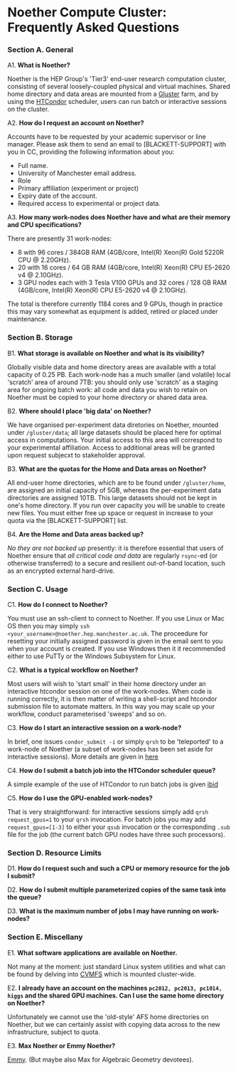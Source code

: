 # Noether Compute Cluster: Frequently Asked Questions #

### Section A. General ###

A1. **What is Noether?**

Noether is the HEP Group's 'Tier3' end-user research computation cluster,
consisting of several loosely-coupled physical and virtual machines.
Shared home directory and data areas are mounted from a [Gluster](https://www.gluster.org/) farm,
and by using the [HTCondor](https://htcondor.org/) scheduler,
users can run batch or interactive sessions on the cluster.

A2. **How do I request an account on Noether?**

Accounts have to be requested by your academic supervisor or line manager.
Please ask them to send an email to [BLACKETT-SUPPORT] with you in CC, providing the following information about you:
- Full name.
- University of Manchester email address.
- Role
- Primary affiliation (experiment or project)
- Expiry date of the account.
- Required access to experimental or project data.

A3. **How many work-nodes does Noether have and what are their memory and CPU specifications?**

There are presently 31 work-nodes:
- 8 with 96 cores / 384GB RAM (4GB/core, Intel(R) Xeon(R) Gold 5220R CPU @ 2.20GHz).
- 20 with 16 cores / 64 GB RAM (4GB/core, Intel(R) Xeon(R) CPU E5-2620 v4 @ 2.10GHz).
- 3 GPU nodes each with 3 Tesla V100 GPUs and 32 cores / 128 GB RAM (4GB/core, Intel(R) Xeon(R) CPU E5-2620 v4 @ 2.10GHz).

The total is therefore currently 1184 cores and 9 GPUs,
though in practice this may vary somewhat as equipment is added,
retired or placed under maintenance. 

### Section B. Storage ###

B1. **What storage is available on Noether and what is its visibility?**

Globally visible data and home directory areas are available with a total capacity of 0.25 PB.
Each work-node has a much smaller (and volatile) local 'scratch' area of around 7TB:
you should only use 'scratch' as a staging area for ongoing batch work:
all code and data you wish to retain on Noether must be copied to your home directory or shared data area.

B2. **Where should I place 'big data' on Noether?**

We have organised per-experiment data diretories on Noether, mounted under `/gluster/data`;
all large datasets should be placed here for optimal access in computations.
Your initial access to this area will correspond to your experimental affiliation.
Access to additional areas will be granted upon request subjecxt to stakeholder approval.

B3. **What are the quotas for the Home and Data areas on Noether?**

All end-user home directories, which are to be found under `/gluster/home`,
are assigned an initial capacity of 5GB, whereas the per-experiment data directories are assigned 10TB.
This large datasets should not be kept in one's home directory.
If you run over capacity you will be unable to create new files.
You must either free up space or request in increase to your quota via the [BLACKETT-SUPPORT] list.

B4. **Are the Home and Data areas backed up?**

*No they are not backed up* presently: it is therefore essential that users of Noether ensure that *all critical code and data* are
regularly `rsync`-ed (or otherwise transferred) to a secure and resilient out-of-band location,
such as an encrypted external hard-drive.


### Section C. Usage ###

C1. **How do I connect to Noether?**

You must use an ssh-client to connect to Noether.
If you use Linux or Mac OS then you may simply `ssh <your_username>@noether.hep.manchester.ac.uk`.
The proceedure for resetting your initially assigned password is given in the email sent to you when your account is created.
If you use Windows then it it recommended either to use PuTTy or the Windows Subsystem for Linux.

C2. **What is a typical workflow on Noether?**

Most users will wish to 'start small' in their home directory under an interactive htcondor session on one of the work-nodes.
When code is running correctly, it is then matter of writing a shell-script and htcondor submission file to automate matters.
In this way you may scale up your workflow, conduct parameterised 'sweeps' and so on.

C3. **How do I start an interactive session on a work-node?**

In brief, one issues `condor_submit -i` or simply `qrsh` to be 'teleported' to a work-node of Noether
(a subset of work-nodes has been set aside for interactive sessions).
More details are given in [here](noether_basic_usage.md)

C4. **How do I submit a batch job into the HTCondor scheduler queue?**

A simple example of the use of HTCondor to run batch jobs is given [ibid](noether_basic_usage.md)

C5. **How do I use the GPU-enabled work-nodes?**

That is very straightforward: for interactive sessions simply add `qrsh request_gpus=1` to your `qrsh` invocation.
For batch jobs you may add `request_gpus=[1-3]` to either your `qsub` invocation or the corresponding `.sub` file for the job (the current batch GPU nodes have three such processors).

### Section D. Resource Limits ###

D1. **How do I request such and such a CPU or memory resource for the job I submit?**

D2. **How do I submit multiple parameterized copies of the same task into the queue?**

D3. **What is the maximum number of jobs I may have running on work-nodes?**

### Section E. Miscellany ###

E1. **What software applications are available on Noether.**

Not many at the moment: just standard Linux system utilities and what can be found by delving into [CVMFS](https://cvmfs.readthedocs.io/en/stable/) which is mounted cluster-wide.

E2. **I already have an account on the machines `pc2012, pc2013, pc1014, higgs` and the shared GPU machines. Can I use the same home directory on Noether?**

Unfortunately we cannot use the 'old-style' AFS home directories on Noether, but we can certainly assist with copying data across to the new infrastructure, subject to quota.

E3. **Max Noether or Emmy Noether?**

[Emmy](https://jwa.org/encyclopedia/article/noether-emmy). (But maybe also Max for Algebraic Geometry devotees).

